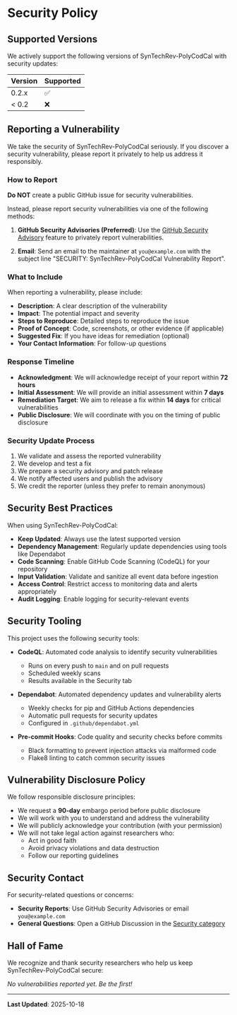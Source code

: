 # Security Policy

## Supported Versions

We actively support the following versions of SynTechRev-PolyCodCal with security updates:

| Version | Supported          |
| ------- | ------------------ |
| 0.2.x   | :white_check_mark: |
| < 0.2   | :x:                |

## Reporting a Vulnerability

We take the security of SynTechRev-PolyCodCal seriously. If you discover a security vulnerability, please report it privately to help us address it responsibly.

### How to Report

**Do NOT** create a public GitHub issue for security vulnerabilities.

Instead, please report security vulnerabilities via one of the following methods:

1. **GitHub Security Advisories (Preferred)**: Use the [GitHub Security Advisory](https://github.com/SynTechRev/SynTechRev-PolyCodCal/security/advisories/new) feature to privately report vulnerabilities.

2. **Email**: Send an email to the maintainer at `you@example.com` with the subject line "SECURITY: SynTechRev-PolyCodCal Vulnerability Report".

### What to Include

When reporting a vulnerability, please include:

- **Description**: A clear description of the vulnerability
- **Impact**: The potential impact and severity
- **Steps to Reproduce**: Detailed steps to reproduce the issue
- **Proof of Concept**: Code, screenshots, or other evidence (if applicable)
- **Suggested Fix**: If you have ideas for remediation (optional)
- **Your Contact Information**: For follow-up questions

### Response Timeline

- **Acknowledgment**: We will acknowledge receipt of your report within **72 hours**
- **Initial Assessment**: We will provide an initial assessment within **7 days**
- **Remediation Target**: We aim to release a fix within **14 days** for critical vulnerabilities
- **Public Disclosure**: We will coordinate with you on the timing of public disclosure

### Security Update Process

1. We validate and assess the reported vulnerability
2. We develop and test a fix
3. We prepare a security advisory and patch release
4. We notify affected users and publish the advisory
5. We credit the reporter (unless they prefer to remain anonymous)

## Security Best Practices

When using SynTechRev-PolyCodCal:

- **Keep Updated**: Always use the latest supported version
- **Dependency Management**: Regularly update dependencies using tools like Dependabot
- **Code Scanning**: Enable GitHub Code Scanning (CodeQL) for your repository
- **Input Validation**: Validate and sanitize all event data before ingestion
- **Access Control**: Restrict access to monitoring data and alerts appropriately
- **Audit Logging**: Enable logging for security-relevant events

## Security Tooling

This project uses the following security tools:

- **CodeQL**: Automated code analysis to identify security vulnerabilities
  - Runs on every push to `main` and on pull requests
  - Scheduled weekly scans
  - Results available in the Security tab

- **Dependabot**: Automated dependency updates and vulnerability alerts
  - Weekly checks for pip and GitHub Actions dependencies
  - Automatic pull requests for security updates
  - Configured in `.github/dependabot.yml`

- **Pre-commit Hooks**: Code quality and security checks before commits
  - Black formatting to prevent injection attacks via malformed code
  - Flake8 linting to catch common security issues

## Vulnerability Disclosure Policy

We follow responsible disclosure principles:

- We request a **90-day** embargo period before public disclosure
- We will work with you to understand and address the vulnerability
- We will publicly acknowledge your contribution (with your permission)
- We will not take legal action against researchers who:
  - Act in good faith
  - Avoid privacy violations and data destruction
  - Follow our reporting guidelines

## Security Contact

For security-related questions or concerns:

- **Security Reports**: Use GitHub Security Advisories or email `you@example.com`
- **General Questions**: Open a GitHub Discussion in the [Security category](https://github.com/SynTechRev/SynTechRev-PolyCodCal/discussions)

## Hall of Fame

We recognize and thank security researchers who help us keep SynTechRev-PolyCodCal secure:

*No vulnerabilities reported yet. Be the first!*

---

**Last Updated**: 2025-10-18
